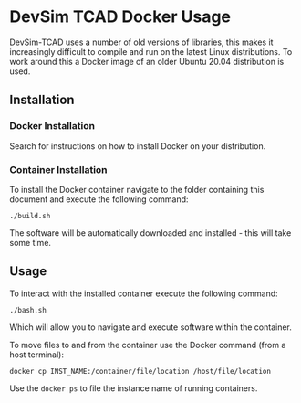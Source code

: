# DevSim TCAD Docker Usage

DevSim-TCAD uses a number of old versions of libraries, this makes it increasingly difficult to compile and run on the latest Linux distributions.  To work around this a Docker image of an older Ubuntu 20.04 distribution is used.

## Installation

### Docker Installation

Search for instructions on how to install Docker on your distribution.

### Container Installation

To install the Docker container navigate to the folder containing this document and execute the following command:

    ./build.sh

The software will be automatically downloaded and installed - this will take some time.


## Usage

To interact with the installed container execute the following command:

    ./bash.sh

Which will allow you to navigate and execute software within the container.

To move files to and from the container use the Docker command (from a host terminal):

    docker cp INST_NAME:/container/file/location /host/file/location

Use the ``docker ps`` to file the instance name of running containers.

